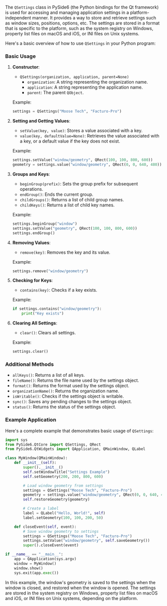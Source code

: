 The `QSettings` class in PySide6 (the Python bindings for the Qt framework) is used for accessing and managing application settings in a platform-independent manner. It provides a way to store and retrieve settings such as window sizes, positions, options, etc. The settings are stored in a format that is specific to the platform, such as the system registry on Windows, property list files on macOS and iOS, or INI files on Unix systems.

Here's a basic overview of how to use `QSettings` in your Python program:

### Basic Usage

1. **Constructor**:
   - `QSettings(organization, application, parent=None)`
     - `organization`: A string representing the organization name.
     - `application`: A string representing the application name.
     - `parent`: The parent `QObject`.

   Example:
   ```python
   settings = QSettings("Moose Tech", "Facturo-Pro")
   ```

2. **Setting and Getting Values**:
   - `setValue(key, value)`: Stores a value associated with a key.
   - `value(key, defaultValue=None)`: Retrieves the value associated with a key, or a default value if the key does not exist.

   Example:
   ```python
   settings.setValue("window/geometry", QRect(100, 100, 800, 600))
   geometry = settings.value("window/geometry", QRect(0, 0, 640, 480))
   ```

3. **Groups and Keys**:
   - `beginGroup(prefix)`: Sets the group prefix for subsequent operations.
   - `endGroup()`: Ends the current group.
   - `childGroups()`: Returns a list of child group names.
   - `childKeys()`: Returns a list of child key names.

   Example:
   ```python
   settings.beginGroup("window")
   settings.setValue("geometry", QRect(100, 100, 800, 600))
   settings.endGroup()
   ```

4. **Removing Values**:
   - `remove(key)`: Removes the key and its value.

   Example:
   ```python
   settings.remove("window/geometry")
   ```

5. **Checking for Keys**:
   - `contains(key)`: Checks if a key exists.

   Example:
   ```python
   if settings.contains("window/geometry"):
       print("Key exists")
   ```

6. **Clearing All Settings**:
   - `clear()`: Clears all settings.

   Example:
   ```python
   settings.clear()
   ```

### Additional Methods

- `allKeys()`: Returns a list of all keys.
- `fileName()`: Returns the file name used by the settings object.
- `format()`: Returns the format used by the settings object.
- `organizationName()`: Returns the organization name.
- `isWritable()`: Checks if the settings object is writable.
- `sync()`: Saves any pending changes to the settings object.
- `status()`: Returns the status of the settings object.

### Example Application

Here's a complete example that demonstrates basic usage of `QSettings`:

```python
import sys
from PySide6.QtCore import QSettings, QRect
from PySide6.QtWidgets import QApplication, QMainWindow, QLabel

class MyWindow(QMainWindow):
    def __init__(self):
        super().__init__()
        self.setWindowTitle("Settings Example")
        self.setGeometry(200, 200, 800, 600)

        # Load window geometry from settings
        settings = QSettings("Moose Tech", "Facturo-Pro")
        geometry = settings.value("window/geometry", QRect(0, 0, 640, 480))
        self.restoreGeometry(geometry)

        # Create a label
        label = QLabel("Hello, World!", self)
        label.setGeometry(100, 100, 200, 50)

    def closeEvent(self, event):
        # Save window geometry to settings
        settings = QSettings("Moose Tech", "Facturo-Pro")
        settings.setValue("window/geometry", self.saveGeometry())
        super().closeEvent(event)

if __name__ == "__main__":
    app = QApplication(sys.argv)
    window = MyWindow()
    window.show()
    sys.exit(app.exec())
```

In this example, the window's geometry is saved to the settings when the window is closed, and restored when the window is opened. The settings are stored in the system registry on Windows, property list files on macOS and iOS, or INI files on Unix systems, depending on the platform.
